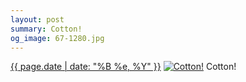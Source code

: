 ```yaml
---
layout: post
summary: Cotton!
og_image: 67-1280.jpg
---
```


<p>
  <time><a href="/67">{{ page.date | date: "%B %e, %Y" }}</a></time>
  <a href="/67"><img src="{{ site.assets_url }}/67-640.jpg" srcset="{{ site.assets_url }}/67-1280.jpg 1280w, {{ site.assets_url }}/67-960.jpg 960w, {{ site.assets_url }}/67-640.jpg 640w, {{ site.assets_url }}/67-320.jpg 320w" sizes="(min-width: 700px) 50vw, calc(100vw - 2rem)" alt="Cotton!" /></a>
  <span>Cotton!</span>
</p>
